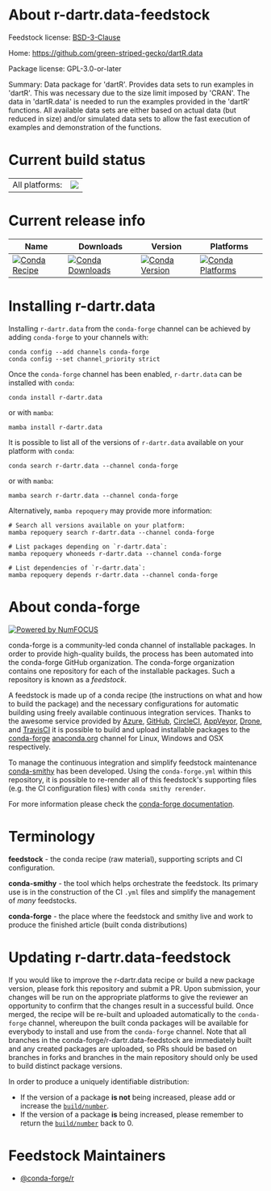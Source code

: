 About r-dartr.data-feedstock
============================

Feedstock license: [BSD-3-Clause](https://github.com/conda-forge/r-dartr.data-feedstock/blob/main/LICENSE.txt)

Home: https://github.com/green-striped-gecko/dartR.data

Package license: GPL-3.0-or-later

Summary: Data package for 'dartR'. Provides data sets to run examples in 'dartR'. This was necessary due to the size limit imposed by 'CRAN'. The data in 'dartR.data' is needed to run the examples provided in the 'dartR' functions. All available data sets are either based on actual data (but reduced in size) and/or simulated data sets to allow the fast execution of examples and demonstration of the functions.

Current build status
====================


<table><tr><td>All platforms:</td>
    <td>
      <a href="https://dev.azure.com/conda-forge/feedstock-builds/_build/latest?definitionId=19149&branchName=main">
        <img src="https://dev.azure.com/conda-forge/feedstock-builds/_apis/build/status/r-dartr.data-feedstock?branchName=main">
      </a>
    </td>
  </tr>
</table>

Current release info
====================

| Name | Downloads | Version | Platforms |
| --- | --- | --- | --- |
| [![Conda Recipe](https://img.shields.io/badge/recipe-r--dartr.data-green.svg)](https://anaconda.org/conda-forge/r-dartr.data) | [![Conda Downloads](https://img.shields.io/conda/dn/conda-forge/r-dartr.data.svg)](https://anaconda.org/conda-forge/r-dartr.data) | [![Conda Version](https://img.shields.io/conda/vn/conda-forge/r-dartr.data.svg)](https://anaconda.org/conda-forge/r-dartr.data) | [![Conda Platforms](https://img.shields.io/conda/pn/conda-forge/r-dartr.data.svg)](https://anaconda.org/conda-forge/r-dartr.data) |

Installing r-dartr.data
=======================

Installing `r-dartr.data` from the `conda-forge` channel can be achieved by adding `conda-forge` to your channels with:

```
conda config --add channels conda-forge
conda config --set channel_priority strict
```

Once the `conda-forge` channel has been enabled, `r-dartr.data` can be installed with `conda`:

```
conda install r-dartr.data
```

or with `mamba`:

```
mamba install r-dartr.data
```

It is possible to list all of the versions of `r-dartr.data` available on your platform with `conda`:

```
conda search r-dartr.data --channel conda-forge
```

or with `mamba`:

```
mamba search r-dartr.data --channel conda-forge
```

Alternatively, `mamba repoquery` may provide more information:

```
# Search all versions available on your platform:
mamba repoquery search r-dartr.data --channel conda-forge

# List packages depending on `r-dartr.data`:
mamba repoquery whoneeds r-dartr.data --channel conda-forge

# List dependencies of `r-dartr.data`:
mamba repoquery depends r-dartr.data --channel conda-forge
```


About conda-forge
=================

[![Powered by
NumFOCUS](https://img.shields.io/badge/powered%20by-NumFOCUS-orange.svg?style=flat&colorA=E1523D&colorB=007D8A)](https://numfocus.org)

conda-forge is a community-led conda channel of installable packages.
In order to provide high-quality builds, the process has been automated into the
conda-forge GitHub organization. The conda-forge organization contains one repository
for each of the installable packages. Such a repository is known as a *feedstock*.

A feedstock is made up of a conda recipe (the instructions on what and how to build
the package) and the necessary configurations for automatic building using freely
available continuous integration services. Thanks to the awesome service provided by
[Azure](https://azure.microsoft.com/en-us/services/devops/), [GitHub](https://github.com/),
[CircleCI](https://circleci.com/), [AppVeyor](https://www.appveyor.com/),
[Drone](https://cloud.drone.io/welcome), and [TravisCI](https://travis-ci.com/)
it is possible to build and upload installable packages to the
[conda-forge](https://anaconda.org/conda-forge) [anaconda.org](https://anaconda.org/)
channel for Linux, Windows and OSX respectively.

To manage the continuous integration and simplify feedstock maintenance
[conda-smithy](https://github.com/conda-forge/conda-smithy) has been developed.
Using the ``conda-forge.yml`` within this repository, it is possible to re-render all of
this feedstock's supporting files (e.g. the CI configuration files) with ``conda smithy rerender``.

For more information please check the [conda-forge documentation](https://conda-forge.org/docs/).

Terminology
===========

**feedstock** - the conda recipe (raw material), supporting scripts and CI configuration.

**conda-smithy** - the tool which helps orchestrate the feedstock.
                   Its primary use is in the construction of the CI ``.yml`` files
                   and simplify the management of *many* feedstocks.

**conda-forge** - the place where the feedstock and smithy live and work to
                  produce the finished article (built conda distributions)


Updating r-dartr.data-feedstock
===============================

If you would like to improve the r-dartr.data recipe or build a new
package version, please fork this repository and submit a PR. Upon submission,
your changes will be run on the appropriate platforms to give the reviewer an
opportunity to confirm that the changes result in a successful build. Once
merged, the recipe will be re-built and uploaded automatically to the
`conda-forge` channel, whereupon the built conda packages will be available for
everybody to install and use from the `conda-forge` channel.
Note that all branches in the conda-forge/r-dartr.data-feedstock are
immediately built and any created packages are uploaded, so PRs should be based
on branches in forks and branches in the main repository should only be used to
build distinct package versions.

In order to produce a uniquely identifiable distribution:
 * If the version of a package **is not** being increased, please add or increase
   the [``build/number``](https://docs.conda.io/projects/conda-build/en/latest/resources/define-metadata.html#build-number-and-string).
 * If the version of a package **is** being increased, please remember to return
   the [``build/number``](https://docs.conda.io/projects/conda-build/en/latest/resources/define-metadata.html#build-number-and-string)
   back to 0.

Feedstock Maintainers
=====================

* [@conda-forge/r](https://github.com/conda-forge/r/)

